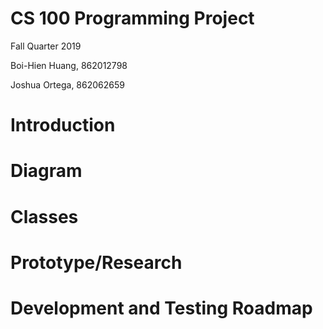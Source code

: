 # CS 100 Programming Project

Fall Quarter 2019

Boi-Hien Huang, 862012798

Joshua Ortega, 862062659

# Introduction


# Diagram


# Classes


# Prototype/Research


# Development and Testing Roadmap
